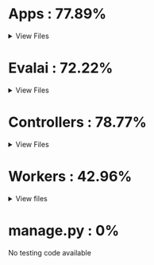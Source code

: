 # Apps : 77.89%

<details>
    <summary>View Files</summary>
    <br>
    
## base

### Utils.py 

<details>
    <summary>View missing test cases</summary> 
    </br>
    1)def encode_data(data) : <br>
    Turn `data` into a hash and an encoded string, suitable for use with `decode_data`.<br>
    https://codecov.io/gh/Cloud-CV/EvalAI/src/master/apps/base/utils.py#L72
    <br>
    2)def decode_data(data)<br>
    The inverse of `encode_data`.<br>
    https://codecov.io/gh/Cloud-CV/EvalAI/src/master/apps/base/utils.py#L82
    <br>
    3)send_email :<br>
    Function to send email<br>
    https://codecov.io/gh/Cloud-CV/EvalAI/src/master/apps/base/utils.py#L92
    <br>
    4)get_url_from_hostname(hostname) <br>
    https://codecov.io/gh/Cloud-CV/EvalAI/src/master/apps/base/utils.py#L127
    <br>
    5)get_or_create_sqs_queue_object<br>
    https://codecov.io/gh/Cloud-CV/EvalAI/src/master/apps/base/utils.py#L157
    <br>
    6)send_slack_notification<br>
    Exception raised while sending slack notification<br>
    https://codecov.io/gh/Cloud-CV/EvalAI/src/master/apps/base/utils.py#L222
    
</details>    

<details>
    <summary>View Code</summary> 
    <br>
    Turn data into a hash and an encoded string, suitable for use with decode_data.
    The inverse of encode_data.
    Function to send email.
    
```
def encode_data(data):
    """
    Turn `data` into a hash and an encoded string, suitable for use with `decode_data`.
    """
    encoded = []
    for i in data:
        encoded.append(base64.encodestring(i).split("=")[0])
    return encoded
def decode_data(data):
    """
    The inverse of `encode_data`.
    """
    decoded = []
    for i in data:
        decoded.append(base64.decodestring(i + "=="))
    return decoded
def send_email(
    sender=settings.CLOUDCV_TEAM_EMAIL,
    recepient=None,
    template_id=None,
    template_data={},
):
    """Function to send email
    Keyword Arguments:
        sender {string} -- Email of sender (default: {settings.TEAM_EMAIL})
        recepient {string} -- Recepient email address
        template_id {string} -- Sendgrid template id
        template_data {dict} -- Dictionary to substitute values in subject and email body
    """
    try:
        sg = sendgrid.SendGridAPIClient(
            apikey=os.environ.get("SENDGRID_API_KEY")
        )
        sender = Email(sender)
        mail = Mail()
        mail.from_email = sender
        mail.template_id = template_id
        to_list = Personalization()
        to_list.dynamic_template_data = template_data
        to_email = Email(recepient)
        to_list.add_to(to_email)
        mail.add_personalization(to_list)
        sg.client.mail.send.post(request_body=mail.get())
    except Exception:
        logger.warning(
            "Cannot make sendgrid call. Please check if SENDGRID_API_KEY is present."
        )
    return
```

Get Url from Host.

```
def get_url_from_hostname(hostname):
    if settings.DEBUG or settings.TEST:
        scheme = "http"
    else:
        scheme = "https"
    url = "{}://{}".format(scheme, hostname)
    return url
```

Check if the queue exists. If no, then create one

```
return client
    except Exception as e:
        logger.exception(e)
def get_sqs_queue_object():
    if settings.DEBUG or settings.TEST:
        queue_name = "evalai_submission_queue"
        sqs = boto3.resource(
            "sqs",
            endpoint_url=os.environ.get("AWS_SQS_ENDPOINT", "http://sqs:9324"),
            region_name=os.environ.get("AWS_DEFAULT_REGION", "us-east-1"),
            aws_secret_access_key=os.environ.get("AWS_SECRET_ACCESS_KEY", "x"),
            aws_access_key_id=os.environ.get("AWS_ACCESS_KEY_ID", "x"),
        )
    else:
        sqs = boto3.resource(
            "sqs",
            region_name=os.environ.get("AWS_DEFAULT_REGION", "us-east-1"),
            aws_secret_access_key=os.environ.get("AWS_SECRET_ACCESS_KEY"),
            aws_access_key_id=os.environ.get("AWS_ACCESS_KEY_ID"),
        )
    # Check if the queue exists. If no, then create one
    try:
        queue = sqs.get_queue_by_name(QueueName=queue_name)
    except botocore.exceptions.ClientError as ex:
        if (
            ex.response["Error"]["Code"]
            != "AWS.SimpleQueueService.NonExistentQueue"
        ):
            logger.exception("Cannot get queue: {}".format(queue_name))
        queue = sqs.create_queue(QueueName=queue_name)
    return queue
```

Exception to be raised while sending slack notification  


```
return requests.post(
            webhook,
            data=json.dumps(data),
            headers={"Content-Type": "application/json"}
        )
    except Exception as e:
        logger.exception(
            "Exception raised while sending slack notification. \n Exception message: {}".format(e)
        )
def mock_if_non_prod_aws(aws_mocker):
    def decorator(func):
        if not (settings.DEBUG or settings.TEST):
            return func
        return aws_mocker(func)
    return decorator
```

</br>
</details>

### management/commands/seed.py

This file does'nt has any test cases.

<details>
    <summary>View Code</summary>
    <br>
   database seeder    
    
```
class Command(BaseCommand):
    help = "Seeds the database with random but sensible values."
    def add_arguments(self, parser):
        parser.add_argument(
            "-nc", nargs="?", default=1, type=int, help="Number of challenges."
        )
    def handle(self, *args, **options):
        self.nc = options["nc"]
        self.stdout.write(
            self.style.SUCCESS("Starting the database seeder. Hang on...")
        )
        call_command("runscript", "seed", "--script-args", self.nc)
```

</br>
</details>

### apps.py

This file does'nt has any test cases.

<details>
    <summary>View Code</summary>
    <br>
    
 No test written, therefore 0% coverage   
    
```
class BaseConfig(AppConfig):
    name = "base"
```

</br>
</details>

## challenges

### admin

<details>
    <summary>View missing test cases</summary>
    <br>
    1)start_selected_workers :<br>
    message to display successful or unsuccessful start of selected workers<br>
    https://codecov.io/gh/Cloud-CV/EvalAI/src/master/apps/challenges/admin.py#L73<br>
    2)stop_selected_workers : <br>
    message to display successful or unsuccessful stop of selected workers<br>
    https://codecov.io/gh/Cloud-CV/EvalAI/src/master/apps/challenges/admin.py#L96<br>
    3)scale_selected_workers :<br>
    message to display successful or unsuccessful scale of selected workers<br>
    https://codecov.io/gh/Cloud-CV/EvalAI/src/master/apps/challenges/admin.py#L119<br>
    4)restart_selected_workers :<br>
    message to display successful or unsuccessful restart of selected workers<br>
    https://codecov.io/gh/Cloud-CV/EvalAI/src/master/apps/challenges/admin.py#L152<br>
    5)delete_selected_workers :<br>
    message to display successful or unsuccessful delete of selected workers<br>
    https://codecov.io/gh/Cloud-CV/EvalAI/src/master/apps/challenges/admin.py#L177 <br>
    
</details>    
    

<details>
    <summary>View Code</summary>
    <br>
    
    Errors in various functions of select workers 
    
```
 def start_selected_workers(self, request, queryset):
        response = start_workers(queryset)
        count, failures = response["count"], response["failures"]
        if count == queryset.count():
            message = "All selected challenge workers successfully started."
            messages.success(request, message)
        else:
            messages.success(
                request,
                "{} challenge workers were succesfully started.".format(count),
            )
            for fail in failures:
                challenge_pk, message = fail["challenge_pk"], fail["message"]
                display_message = "Challenge {}: {}".format(
                    challenge_pk, message
                )
                messages.error(request, display_message)
    start_selected_workers.short_description = (
        "Start all selected challenge workers."
    )
    def stop_selected_workers(self, request, queryset):
        response = stop_workers(queryset)
        count, failures = response["count"], response["failures"]
        if count == queryset.count():
            message = "All selected challenge workers successfully stopped."
            messages.success(request, message)
        else:
            messages.success(
                request,
                "{} challenge workers were succesfully stopped.".format(count),
            )
            for fail in failures:
                challenge_pk, message = fail["challenge_pk"], fail["message"]
                display_message = "Challenge {}: {}".format(
                    challenge_pk, message
                )
                messages.error(request, display_message)
    stop_selected_workers.short_description = (
        "Stop all selected challenge workers."
    )
    def scale_selected_workers(self, request, queryset):
        num_of_tasks = int(request.POST["num_of_tasks"])
        if num_of_tasks >= 0 and num_of_tasks % 1 == 0:
            response = scale_workers(queryset, num_of_tasks)
            count, failures = response["count"], response["failures"]
            if count == queryset.count():
                message = "All selected challenge workers successfully scaled."
                messages.success(request, message)
            else:
                messages.success(
                    request,
                    "{} challenge workers were succesfully scaled.".format(
                        count
                    ),
                )
                for fail in failures:
                    challenge_pk, message = (
                        fail["challenge_pk"],
                        fail["message"],
                    )
                    display_message = "Challenge {}: {}".format(
                        challenge_pk, message
                    )
                    messages.error(request, display_message)
        else:
            messages.warning(
                request, "Please enter a valid whole number to scale."
            )
    scale_selected_workers.short_description = (
        "Scale all selected challenge workers to a given number."
    )
    def restart_selected_workers(self, request, queryset):
        response = restart_workers(queryset)
        count, failures = response["count"], response["failures"]
        if count == queryset.count():
            message = "All selected challenge workers successfully restarted."
            messages.success(request, message)
        else:
            messages.success(
                request,
                "{} challenge workers were succesfully restarted.".format(
                    count
                ),
            )
            for fail in failures:
                challenge_pk, message = fail["challenge_pk"], fail["message"]
                display_message = "Challenge {}: {}".format(
                    challenge_pk, message
                )
                messages.error(request, display_message)
    restart_selected_workers.short_description = (
        "Restart all selected challenge workers."
    )
    def delete_selected_workers(self, request, queryset):
        response = delete_workers(queryset)
        count, failures = response["count"], response["failures"]
        if count == queryset.count():
            message = "All selected challenge workers successfully deleted."
            messages.success(request, message)
        else:
            messages.success(
                request,
                "{} challenge workers were succesfully deleted.".format(count),
            )
            for fail in failures:
                challenge_pk, message = fail["challenge_pk"], fail["message"]
                display_message = "Challenge {}: {}".format(
                    challenge_pk, message
                )
                messages.error(request, display_message)
```

</br>

</details>

### apps.py

This file does'nt has any test cases.

<details>
    <summary>View Code</summary>
    <br>   
    
```
class ChallengesConfig(AppConfig):
    name = "challenges"
    
```

</br>
</details>

### aws_utils.py

The coverage is extremely low and therefore the whole file must be considered for testing.
 

<details>
    <summary>View Code</summary>
    <br>
No testing code has been written at all 
    
```
def client_token_generator():
    """
    Returns a 32 characters long client token to ensure idempotency with create_service boto3 requests.
    Parameters: None
    Returns:
    str: string of size 32 composed of digits and letters
    """
    client_token = "".join(
        random.choices(string.ascii_letters + string.digits, k=32)
    )
    return client_token
def register_task_def_by_challenge_pk(client, queue_name, challenge):
    """
    Registers the task definition of the worker for a challenge, before creating a service.
    Parameters:
    client (boto3.client): the client used for making requests to ECS.
    queue_name (str): queue_name is the queue field of the Challenge model used in many parameters fof the task def.
    challenge (<class 'challenges.models.Challenge'>): The challenge object for whom the task definition is being registered.
    Returns:
    dict: A dict of the task definition and it's ARN if succesful, and an error dictionary if not
    """
    container_name = "worker_{}".format(queue_name)
    execution_role_arn = COMMON_SETTINGS_DICT["EXECUTION_ROLE_ARN"]
    if execution_role_arn:
        definition = task_definition.format(
            queue_name=queue_name,
            container_name=container_name,
            ENV=ENV,
            challenge_pk=challenge.pk,
            **COMMON_SETTINGS_DICT
        )
        definition = eval(definition)
        if not challenge.task_def_arn:
            try:
                response = client.register_task_definition(**definition)
                if (
                    response["ResponseMetadata"]["HTTPStatusCode"]
                    == HTTPStatus.OK
                ):
                    task_def_arn = response["taskDefinition"][
                        "taskDefinitionArn"
                    ]
                    challenge.task_def_arn = task_def_arn
                    challenge.save()
                return response
            except ClientError as e:
                logger.exception(e)
                return e.response
        else:
            message = "Error. Task definition already registered for challenge {}.".format(
                challenge.pk
            )
            return {
                "Error": message,
                "ResponseMetadata": {"HTTPStatusCode": HTTPStatus.BAD_REQUEST},
            }
    else:
        message = "Please ensure that the TASK_EXECUTION_ROLE_ARN is appropriately passed as an environment varible."
        return {
            "Error": message,
            "ResponseMetadata": {"HTTPStatusCode": HTTPStatus.BAD_REQUEST},
        }
def create_service_by_challenge_pk(client, challenge, client_token):
    """
    Creates the worker service for a challenge, and sets the number of workers to one.
    Parameters:
    client (boto3.client): the client used for making requests to ECS
    challenge (<class 'challenges.models.Challenge'>): The challenge object  for whom the task definition is being registered.
    client_token (str): The client token generated by client_token_generator()
    Returns:
    dict: The response returned by the create_service method from boto3. If unsuccesful, returns an error dictionary
    """
    queue_name = challenge.queue
    service_name = "{}_service".format(queue_name)
    if (
        challenge.workers is None
    ):  # Verify if the challenge is new (i.e, service not yet created.).
        if challenge.task_def_arn == "" or challenge.task_def_arn is None:
            response = register_task_def_by_challenge_pk(
                client, queue_name, challenge
            )
            if response["ResponseMetadata"]["HTTPStatusCode"] != HTTPStatus.OK:
                return response
        task_def_arn = challenge.task_def_arn
        definition = service_definition.format(
            CLUSTER=COMMON_SETTINGS_DICT["CLUSTER"],
            service_name=service_name,
            task_def_arn=task_def_arn,
            client_token=client_token,
            **VPC_DICT
        )
        definition = eval(definition)
        try:
            response = client.create_service(**definition)
            if response["ResponseMetadata"]["HTTPStatusCode"] == HTTPStatus.OK:
                challenge.workers = 1
                challenge.save()
            return response
        except ClientError as e:
            logger.exception(e)
            return e.response
    else:
        message = "Worker service for challenge {} already exists. Please scale, stop or delete.".format(
            challenge.pk
        )
        return {
            "Error": message,
            "ResponseMetadata": {"HTTPStatusCode": HTTPStatus.BAD_REQUEST},
        }
def update_service_by_challenge_pk(
    client, challenge, num_of_tasks, force_new_deployment=False
):
    """
    Updates the worker service for a challenge, and scales the number of workers to num_of_tasks.
    Parameters:
    client (boto3.client): the client used for making requests to ECS
    challenge (<class 'challenges.models.Challenge'>): The challenge object  for whom the task definition is being registered.
    num_of_tasks (int): Number of workers to scale to for the challenge.
    force_new_deployment (bool): Set True (mainly for restarting) to specify if you want to redploy with the latest image from ECR. Default is False.
    Returns:
    dict: The response returned by the update_service method from boto3. If unsuccesful, returns an error dictionary
    """
    queue_name = challenge.queue
    service_name = "{}_service".format(queue_name)
    task_def_arn = challenge.task_def_arn
    kwargs = update_service_args.format(
        CLUSTER=COMMON_SETTINGS_DICT["CLUSTER"],
        service_name=service_name,
        task_def_arn=task_def_arn,
        force_new_deployment=force_new_deployment,
    )
    kwargs = eval(kwargs)
    try:
        response = client.update_service(**kwargs)
        if response["ResponseMetadata"]["HTTPStatusCode"] == HTTPStatus.OK:
            challenge.workers = num_of_tasks
            challenge.save()
        return response
    except ClientError as e:
        logger.exception(e)
        return e.response
def delete_service_by_challenge_pk(challenge):
    """
    Deletes the workers service of a challenge.
    Before deleting, it scales down the number of workers in the service to 0, then proceeds to delete the service.
    Parameters:
    challenge (<class 'challenges.models.Challenge'>): The challenge object for whom the task definition is being registered.
    Returns:
    dict: The response returned by the delete_service method from boto3
    """
    client = get_boto3_client("ecs", aws_keys)
    queue_name = challenge.queue
    service_name = "{}_service".format(queue_name)
    kwargs = delete_service_args.format(
        CLUSTER=COMMON_SETTINGS_DICT["CLUSTER"],
        service_name=service_name,
        force=True,
    )
    kwargs = eval(kwargs)
    try:
        if challenge.workers != 0:
            response = update_service_by_challenge_pk(
                client, challenge, 0, False
            )
            if response["ResponseMetadata"]["HTTPStatusCode"] != HTTPStatus.OK:
                return response
        response = client.delete_service(**kwargs)
        if response["ResponseMetadata"]["HTTPStatusCode"] == HTTPStatus.OK:
            challenge.workers = None
            challenge.save()
            client.deregister_task_definition(
                taskDefinition=challenge.task_def_arn
            )
            challenge.task_def_arn = ""
            challenge.save()
        return response
    except ClientError as e:
        logger.exception(e)
        return e.response
def service_manager(
    client, challenge, num_of_tasks=None, force_new_deployment=False
):
    """
    This method determines if the challenge is new or not, and accordingly calls <update or create>_by_challenge_pk.
    Called by: Start, Stop & Scale methods for multiple workers.
    Parameters:
    client (boto3.client): the client used for making requests to ECS.
    challenge (): The challenge object for whom the task definition is being registered.
    num_of_tasks: The number of workers to scale to (relevant only if the challenge is not new).
                  default: None
    Returns:
    dict: The response returned by the respective functions update_service_by_challenge_pk or create_service_by_challenge_pk
    """
    if challenge.workers is not None:
        response = update_service_by_challenge_pk(
            client, challenge, num_of_tasks, force_new_deployment
        )
        return response
    else:
        client_token = client_token_generator()
        response = create_service_by_challenge_pk(
            client, challenge, client_token
        )
        return response
def start_workers(queryset):
    """
    The function called by the admin action method to start all the selected workers.
    Calls the service_manager method. Before calling, checks if all the workers are incactive.
    Parameters:
    queryset (<class 'django.db.models.query.QuerySet'>): The queryset of selected challenges in the django admin page.
    Returns:
    dict: keys-> 'count': the number of workers successfully started.
                 'failures': a dict of all the failures with their error messages and the challenge pk
    """
    client = get_boto3_client("ecs", aws_keys)
    count = 0
    failures = []
    for challenge in queryset:
        if (challenge.workers == 0) or (challenge.workers is None):
            response = service_manager(
                client, challenge=challenge, num_of_tasks=1
            )
            if response["ResponseMetadata"]["HTTPStatusCode"] != HTTPStatus.OK:
                failures.append(
                    {
                        "message": response["Error"],
                        "challenge_pk": challenge.pk,
                    }
                )
                continue
            count += 1
        else:
            response = "Please select challenge with inactive workers only."
            failures.append(
                {"message": response, "challenge_pk": challenge.pk}
            )
    return {"count": count, "failures": failures}
def stop_workers(queryset):
    """
    The function called by the admin action method to stop all the selected workers.
    Calls the service_manager method. Before calling, verifies that the challenge is not new, and is active.
    Parameters:
    queryset (<class 'django.db.models.query.QuerySet'>): The queryset of selected challenges in the django admin page.
    Returns:
    dict: keys-> 'count': the number of workers successfully stopped.
                 'failures': a dict of all the failures with their error messages and the challenge pk
    """
    client = get_boto3_client("ecs", aws_keys)
    count = 0
    failures = []
    for challenge in queryset:
        if (challenge.workers is not None) and (challenge.workers > 0):
            response = service_manager(
                client, challenge=challenge, num_of_tasks=0
            )
            if response["ResponseMetadata"]["HTTPStatusCode"] != HTTPStatus.OK:
                failures.append(
                    {
                        "message": response["Error"],
                        "challenge_pk": challenge.pk,
                    }
                )
                continue
            count += 1
        else:
            response = "Please select challenges with active workers only."
            failures.append(
                {"message": response, "challenge_pk": challenge.pk}
            )
    return {"count": count, "failures": failures}
def scale_workers(queryset, num_of_tasks):
    """
    The function called by the admin action method to scale all the selected workers.
    Calls the service_manager method. Before calling, checks if the target scaling number is different than current.
    Parameters:
    queryset (<class 'django.db.models.query.QuerySet'>): The queryset of selected challenges in the django admin page.
    Returns:
    dict: keys-> 'count': the number of workers successfully started.
                 'failures': a dict of all the failures with their error messages and the challenge pk
    """
    client = get_boto3_client("ecs", aws_keys)
    count = 0
    failures = []
    for challenge in queryset:
        if challenge.workers is None:
            response = "Please start worker(s) before scaling."
            failures.append(
                {"message": response, "challenge_pk": challenge.pk}
            )
            continue
        if num_of_tasks == challenge.workers:
            response = "Please scale to a different number. Challenge has {} worker(s).".format(
                num_of_tasks
            )
            failures.append(
                {"message": response, "challenge_pk": challenge.pk}
            )
            continue
        response = service_manager(
            client, challenge=challenge, num_of_tasks=num_of_tasks
        )
        if response["ResponseMetadata"]["HTTPStatusCode"] != HTTPStatus.OK:
            failures.append(
                {"message": response["Error"], "challenge_pk": challenge.pk}
            )
            continue
        count += 1
    return {"count": count, "failures": failures}
def delete_workers(queryset):
    """
    The function called by the admin action method to delete all the selected workers.
    Calls the delete_service_by_challenge_pk method. Before calling, verifies that the challenge is not new.
    Parameters:
    queryset (<class 'django.db.models.query.QuerySet'>): The queryset of selected challenges in the django admin page.
    Returns:
    dict: keys-> 'count': the number of workers successfully stopped.
                 'failures': a dict of all the failures with their error messages and the challenge pk
    """
    count = 0
    failures = []
    for challenge in queryset:
        if challenge.workers is not None:
            response = delete_service_by_challenge_pk(challenge=challenge)
            if response["ResponseMetadata"]["HTTPStatusCode"] != HTTPStatus.OK:
                failures.append(
                    {
                        "message": response["Error"],
                        "challenge_pk": challenge.pk,
                    }
                )
                continue
            count += 1
        else:
            response = "Please select challenges with active workers only."
            failures.append(
                {"message": response, "challenge_pk": challenge.pk}
            )
    return {"count": count, "failures": failures}
```

</br>
</details>

## jobs

<details>
    <summary>View Files</summary>
    <br>
    
### sender.py
<details>
    <summary>View missing test cases</summary>
    <br>
    1)publish_submission_message<br>
    Display error message<br>
    https://codecov.io/gh/Cloud-CV/EvalAI/src/master/apps/jobs/sender.py#L73<br>
</details>

<details>
    <summary>View Code</summary>
    <br>
  Challenge ID prompt error message
    
```
except Challenge.DoesNotExist:
        logger.exception(
            "Challenge does not exist for the given id {}".format(challenge_pk)
        )
        return
```

</br>
</details>

### tasks.py

A look at the file is required since the coverage is extremely low and none of it is tested

<details>
    <summary>View Code</summary>
    <br>
 
Download submission file from url and send it for the evaluation
    
```
@app.task
def download_file_and_publish_submission_message(
    request_data,
    user_pk,
    request_method,
    challenge_phase_id
):
    """
    Download submission file from url and send it for the evaluation
    """
    user = User.objects.get(pk=user_pk)
    challenge_phase = ChallengePhase.objects.get(
        pk=challenge_phase_id
    )
    participant_team_id = get_participant_team_id_of_user_for_a_challenge(
        user, challenge_phase.challenge.pk
    )
    participant_team = ParticipantTeam.objects.get(
        pk=participant_team_id
    )
    request = HttpRequest()
    request.method = request_method
    request.user = user
    try:
        downloaded_file = get_file_from_url(request_data["file_url"])
        file_path = os.path.join(downloaded_file["temp_dir_path"], downloaded_file["name"])
        with open(file_path, 'rb') as f:
            input_file = SimpleUploadedFile(
                downloaded_file["name"],
                f.read(),
                content_type="multipart/form-data"
            )
        data = {
            "input_file": input_file,
            "method_name": request_data["method_name"],
            "method_description": request_data["method_description"],
            "project_url": request_data["project_url"],
            "publication_url": request_data["publication_url"],
            "status": Submission.SUBMITTED
        }
        serializer = SubmissionSerializer(
            data=data,
            context={
                'participant_team': participant_team,
                'challenge_phase': challenge_phase,
                'request': request
            }
        )
        if serializer.is_valid():
            serializer.save()
            submission = serializer.instance
            # publish messages in the submission worker queue
            publish_submission_message(challenge_phase.challenge.pk, challenge_phase.pk, submission.pk)
            logger.info("Message published to submission worker successfully!")
            shutil.rmtree(downloaded_file['temp_dir_path'])
    except Exception as e:
        logger.exception(
            "Exception while downloading and sending submission for evaluation {}"
            .format(e)
        )
```

</br>
</details>

### utils.py

<details>
    <summary>View missing test cases</summary>
    <br>
    1)get_remaining_submission_for_a_phase<br>
    response messages are not tested. Monthly submission limit check for time and date is not tested.<br>
    https://codecov.io/gh/Cloud-CV/EvalAI/src/master/apps/jobs/utils.py#L74<br>
    2)is_url_valid:<br>
     Checks that a given URL is reachable<br>
    https://codecov.io/gh/Cloud-CV/EvalAI/src/master/apps/jobs/utils.py#L140<br>
    3)get_file_from_url<br>
    Get file object from a url
    https://codecov.io/gh/Cloud-CV/EvalAI/src/master/apps/jobs/utils.py#L155<br>
    
</details>

<details>
    <summary>View Code</summary>
    <br>
    
 Check for submission limit
    
```
 if submissions_done_count >= max_submissions_count:
        response_data = {
            "message": "You have exhausted maximum submission limit!",
            "submission_limit_exceeded": True,
        }
        return response_data, status.HTTP_200_OK
    # Check for monthy submission limit
    elif submissions_done_this_month_count >= max_submissions_per_month_count:
        date_time_now = timezone.now()
        next_month_start_date_time = date_time_now + datetime.timedelta(
            days=+30
        )
        next_month_start_date_time = next_month_start_date_time.replace(
            day=1, hour=0, minute=0, second=0, microsecond=0
        )
        remaining_time = next_month_start_date_time - date_time_now
        if submissions_done_today_count >= max_submissions_per_day_count:
            response_data = {
                "message": "Both daily and monthly submission limits are exhausted!",
                "remaining_time": remaining_time,
            }
        else:
            response_data = {
                "message": "You have exhausted this month's submission limit!",
                "remaining_time": remaining_time,
            }
        return response_data, status.HTTP_200_OK
```

Checks that a given URL is reachable


```
def is_url_valid(url):
    """
    Checks that a given URL is reachable.
    :param url: A URL
    :return type: bool
    """
    request = urllib.request.Request(url)
    request.get_method = lambda: 'HEAD'
    try:
        urllib.request.urlopen(request)
        return True
    except urllib.request.HTTPError:
        return False
def get_file_from_url(url):
    """ Get file object from a url """
    BASE_TEMP_DIR = tempfile.mkdtemp()
    file_name = url.split("/")[-1]
    file_path = os.path.join(BASE_TEMP_DIR, file_name)
    file_obj = {}
    headers = {'user-agent': 'Wget/1.16 (linux-gnu)'}
    response = requests.get(url, stream=True, headers=headers)
    with open(file_path, "wb") as f:
        for chunk in response.iter_content(chunk_size=1024):
            if chunk:
                f.write(chunk)
    file_obj['name'] = file_name
    file_obj['temp_dir_path'] = BASE_TEMP_DIR
    return file_obj
```
</br>
</details>
</br>
</details>
</br>
</details>


# Evalai : 72.22%
<details>
    <summary>View Files</summary>
    <br>
    
### celery.py

<details>
    <summary>View missing test cases</summary>
    <br>
celery_dev does not have test code<br>
developer settings to be used do not have test code<br>
https://codecov.io/gh/Cloud-CV/EvalAI/src/master/evalai/celery.py#L9<br>
</details>

### urls.py

<details>
    <summary>View missing test cases</summary>
    <br>
 URLs pattern test for debug mode<br>
    https://codecov.io/gh/Cloud-CV/EvalAI/src/master/evalai/urls.py#L99
</details>

<details>
    <summary>View Code</summary>
    <br>
    
 URLs pattern test for debug mode
    
```
if settings.DEBUG:
    urlpatterns += [
        url(r"^dbschema/", include("django_spaghetti.urls")),
        url(r"^docs/", include("rest_framework_docs.urls")),
        url(
            r"^api/admin-auth/",
            include("rest_framework.urls", namespace="rest_framework"),
        ),
        url(r"^silk/", include("silk.urls", namespace="silk")),
    ] + static(settings.MEDIA_URL, document_root=settings.MEDIA_ROOT)

```

</br>
</details>
</br>
</details>

# Controllers : 78.77%

<details>
    <summary>View Files</summary>
    <br>

### analyticsCtrl.js

<details>
    <summary>View missing test cases</summary>
    <br>
    1) onSuccess: function(response)<br>
    https://codecov.io/gh/Cloud-CV/EvalAI/src/master/frontend/src/js/controllers/analyticsCtrl.js#L144<br>
    2) navigate to permissions denied page<br>
    https://codecov.io/gh/Cloud-CV/EvalAI/src/master/frontend/src/js/controllers/analyticsCtrl.js#L161    <br>
    3) & 4) Similar at https://codecov.io/gh/Cloud-CV/EvalAI/src/master/frontend/src/js/controllers/analyticsCtrl.js#L184 & https://codecov.io/gh/Cloud-CV/EvalAI/src/master/frontend/src/js/controllers/analyticsCtrl.js#L200<br>
    5)vm.downloadChallengeParticipantTeams = function()<br>
    Response OnSuccess and OnError response ; Getting participants of a specific challenge ID<br>
    https://codecov.io/gh/Cloud-CV/EvalAI/src/master/frontend/src/js/controllers/analyticsCtrl.js#L236<br>
</details>

<details>
    <summary>View Code</summary>
    <br>

On success response for submission 
    
```
onSuccess: function(response) {
                                        var status = response.status;
                                        var details = response.data;
                                        if (status == 200) {
                                            for(var i=0; i<challengePhaseId.length; i++) {
                                                if (challengePhaseId[i] == details.challenge_phase) {
                                                    vm.totalSubmission[challengePhaseId[i]] = details.total_submissions;
                                                    vm.totalParticipatedTeams[challengePhaseId[i]] = details.participant_team_count;
                                                    i++;
                                                    break;
                                                }
                                            }
                                        }
                                    },

onSuccess: function(response) {
                                        var status = response.status;
                                        var details = response.data;
                                        if (status == 200) {
                                            for(var i=0; i<challengePhaseId.length; i++) {
                                                if (challengePhaseId[i] == response.data.challenge_phase) {
                                                    vm.lastSubmissionTime[challengePhaseId[i]] = details.last_submission_timestamp_in_challenge_phase;
                                                    i++;
                                                    break;
                                                }
                                            }
                                        }
                                    },
```

Getting participants of a specific challenge ID


```
  vm.downloadChallengeParticipantTeams = function() {
            parameters.url = "analytics/challenges/" + vm.challengeId + "/download_all_participants/";
                parameters.method = "GET";
                parameters.callback = {
                    onSuccess: function(response) {
                        var details = response.data;
                        var anchor = angular.element('<a/>');
                        anchor.attr({
                            href: 'data:attachment/csv;charset=utf-8,' + encodeURI(details),
                            download: 'participant_teams_' + vm.challengeId + '.csv'
                        })[0].click();
                    },
                    onError: function(response) {
                        var details = response.data;
                        $rootScope.notify('error', details.error);
                    }
                };
                utilities.sendRequest(parameters);
        };
```

</br>
</details>

### authCtrl.js

<details>
    <summary>View missing test cases</summary>
    <br>
    1) toggle password visibility<br>
    https://codecov.io/gh/Cloud-CV/EvalAI/src/master/frontend/src/js/controllers/authCtrl.js#L58<br>
    2) toggle confirm password visibility<br>
    https://codecov.io/gh/Cloud-CV/EvalAI/src/master/frontend/src/js/controllers/authCtrl.js#L64<br>
    3)parameters.callback<br>
    Check for different fields in webpage if valid or not. eg email, password etc. and show message "vm.regMsg = "Registered   <br>     
    successfully, Login to continue!";" via vm.regmsg <br>
    https://codecov.io/gh/Cloud-CV/EvalAI/src/master/frontend/src/js/controllers/authCtrl.js#L101<br>
    5)parameters.callback<br>
    Process user info and change the state accorddingly and message generation<br>
    https://codecov.io/gh/Cloud-CV/EvalAI/src/master/frontend/src/js/controllers/authCtrl.js#L163<br>
    6)Check password strength<br>
    https://codecov.io/gh/Cloud-CV/EvalAI/src/master/frontend/src/js/controllers/authCtrl.js#L200<br>
    7) New password function<br>
    https://codecov.io/gh/Cloud-CV/EvalAI/src/master/frontend/src/js/controllers/authCtrl.js#L282<br>
</details>
    
<details>
    <summary>View Code</summary>
    <br>
  
  Check for various entries in sign up form
  
```
 if (response.status == 201) {
                            vm.isFormError = false;
                            // vm.regMsg = "Registered successfully, Login to continue!";
                            $rootScope.notify("success", "Registered successfully. Please verify your email address!");
                            $state.go('auth.login');
                        }
                        vm.stopLoader();
                    },
                    onError: function(response) {
                        if (response.status == 400) {
                            vm.stopLoader();
                            vm.isFormError = true;
                            var non_field_errors, isUsername_valid, isEmail_valid, isPassword1_valid, isPassword2_valid;
                            try {
                                non_field_errors = typeof(response.data.non_field_errors) !== 'undefined' ? true : false;
                                isUsername_valid = typeof(response.data.username) !== 'undefined' ? true : false;
                                isEmail_valid = typeof(response.data.email) !== 'undefined' ? true : false;
                                isPassword1_valid = typeof(response.data.password1) !== 'undefined' ? true : false;
                                isPassword2_valid = typeof(response.data.password2) !== 'undefined' ? true : false;
                                if (non_field_errors) {
                                    vm.FormError = response.data.non_field_errors[0];
                                } else if (isUsername_valid) {
                                    vm.FormError = response.data.username[0];
                                } else if (isEmail_valid) {
                                    vm.FormError = response.data.email[0];
                                } else if (isPassword1_valid) {
                                    vm.FormError = response.data.password1[0];
                                } else if (isPassword2_valid) {
                                    vm.FormError = response.data.password2[0];
                                }
                            } catch (error) {
                                $rootScope.notify("error", error);
                            }
                        }
                        vm.stopLoader();
                    }
```

Password stregth check and alerts for error in signup form


```
parameters.callback = {
                    onSuccess: function(response) {
                        if (response.status == 200) {
                            utilities.storeData('userKey', response.data.token);
                            if ($rootScope.previousState) {
                                $state.go($rootScope.previousState);
                                vm.stopLoader();
                            } else {
                                $state.go('web.dashboard');
                            }
                        } else {
                            alert("Something went wrong");
                        }
                    },
                    onError: function(response) {
                        if (response.status == 400) {
                            vm.isFormError = true;
                            var non_field_errors;
                            try {
                                non_field_errors = typeof(response.data.non_field_errors) !== 'undefined' ? true : false;
                                if (non_field_errors) {
                                    vm.FormError = response.data.non_field_errors[0];
                                }
                            } catch (error) {
                                $rootScope.notify("error", error);
                            }
                        }
                        vm.stopLoader();
                    }
                };
                utilities.sendRequest(parameters, "no-header");
            } else {
                vm.stopLoader();
            }
        };
        // function to check password strength
        vm.checkStrength = function(password) {
            var passwordStrength = utilities.passwordStrength(password);
            vm.message = passwordStrength[0];
            vm.color = passwordStrength[1];
        };

```

Reset password function


```
 password1_valid = typeof(response.data.new_password1) !== 'undefined' ? true : false;
                            password2_valid = typeof(response.data.new_password2) !== 'undefined' ? true : false;
                            if (token_valid) {
                                vm.FormError = "this link has been already used or expired.";
                            } else if (password1_valid) {
                                vm.FormError = Object.values(response.data.new_password1).join(" ");
                            } else if (password2_valid) {
                                vm.FormError = Object.values(response.data.new_password2).join(" ");
                            }
```

</br>
</details>

### challengeCtrl.js

<details>
    <summary>View missing test cases</summary>
    <br>
    1) timeout function for " get unique rank number from the url & if exists hightlight the entry".<br>
    https://codecov.io/gh/Cloud-CV/EvalAI/src/master/frontend/src/js/controllers/challengeCtrl.js#L76<br>
    2)scroll to the specific entry of the leaderboard<br>
    https://codecov.io/gh/Cloud-CV/EvalAI/src/master/frontend/src/js/controllers/challengeCtrl.js#L87<br>
    3)Error message while pagination when no teams are left<br>
    https://codecov.io/gh/Cloud-CV/EvalAI/src/master/frontend/src/js/controllers/challengeCtrl.js#L222<br>
    4)vm.existTeam = details;<br>
    reinitialized data<br>
    https://codecov.io/gh/Cloud-CV/EvalAI/src/master/frontend/src/js/controllers/challengeCtrl.js#L304<br>
    5) if (vm.existTeam.next === null)<br>
    condition for pagination<br>
    https://codecov.io/gh/Cloud-CV/EvalAI/src/master/frontend/src/js/controllers/challengeCtrl.js#L308<br>
    6) ev.stopPropagation(); partivipate in a competition promt and follow messages.<br>
    https://codecov.io/gh/Cloud-CV/EvalAI/src/master/frontend/src/js/controllers/challengeCtrl.js#L365<br>
    7) vm.startLoader("Making Submission")<br>
    Checks if url for submission is valid and submission<br>
    https://codecov.io/gh/Cloud-CV/EvalAI/src/master/frontend/src/js/controllers/challengeCtrl.js#L424<br>
    8)set the result display to true or false depending on the fact if it is private or public<br>
    https://codecov.io/gh/Cloud-CV/EvalAI/src/master/frontend/src/js/controllers/challengeCtrl.js#L512<br>
    9)vm.stopLeaderboard()<br>
    display my submissions call function.<br>
    https://codecov.io/gh/Cloud-CV/EvalAI/src/master/frontend/src/js/controllers/challengeCtrl.js#L605<br>
    10)vm.leaderboard = {};<br>
    Show leaderboard with respect to latest time stamp it has eg: hours, days etc.<br>
    https://codecov.io/gh/Cloud-CV/EvalAI/src/master/frontend/src/js/controllers/challengeCtrl.js#L671<br>
    11)vm.poller = $interval(function()<br>
    long polling (5s) for leaderboard<br>
    https://codecov.io/gh/Cloud-CV/EvalAI/src/master/frontend/src/js/controllers/challengeCtrl.js#L755<br>
    12) $http.get(url, { headers: headers }).then(function(response)<br>
    reinitialized data<br>
    condition for pagination<br>
    https://codecov.io/gh/Cloud-CV/EvalAI/src/master/frontend/src/js/controllers/challengeCtrl.js#L901<br>
    13)vm.reRunSubmission = function(submissionObject)<br>
    response message for submission <br>
    https://codecov.io/gh/Cloud-CV/EvalAI/src/master/frontend/src/js/controllers/challengeCtrl.js#L1006<br>
    14) vm.toggleShowLeaderboardByLatest = function()<br>
    sort leaderboard by latest to oldest<br>
    response message<br>
    https://codecov.io/gh/Cloud-CV/EvalAI/src/master/frontend/src/js/controllers/challengeCtrl.js#L1048<br>
    15)vm.load = function(url)<br>
    A good description already present at the code<br>
    https://codecov.io/gh/Cloud-CV/EvalAI/src/master/frontend/src/js/controllers/challengeCtrl.js#L1202<br>
    16)vm.downloadChallengeSubmissions = function()<br>
    Download submission; check for validity of phase id; <br>
    https://codecov.io/gh/Cloud-CV/EvalAI/src/master/frontend/src/js/controllers/challengeCtrl.js#L1407<br>
    17)Multiple occurance of<br>
    
        ```
             if (challenge == vm.challengeId) {
                                vm.challengeHostId = challengeHostList[challenge];
                                break;
       ```
   <br>
   18)Confirm the state of the challenge, and then a message confirming it<br>
   https://codecov.io/gh/Cloud-CV/EvalAI/src/master/frontend/src/js/controllers/challengeCtrl.js#L1980<br>
   19)Edit Challenge Start and End Date<br>
   https://codecov.io/gh/Cloud-CV/EvalAI/src/master/frontend/src/js/controllers/challengeCtrl.js#L2011<br>
   20) vm.challengeDateDialog = function(ev)<br>
   Edit Challenge Start and End Date<br>
   https://codecov.io/gh/Cloud-CV/EvalAI/src/master/frontend/src/js/controllers/challengeCtrl.js#L2022<br>
   21) vm.editChallengeDate<br>
   The whole Function is missing test cases<br>
   https://codecov.io/gh/Cloud-CV/EvalAI/src/master/frontend/src/js/controllers/challengeCtrl.js#L2023<br>
   22)vm.acceptTermsAndConditions<br>
   Accepting terms and conditions and changing states accordingly.<br>
   https://codecov.io/gh/Cloud-CV/EvalAI/src/master/frontend/src/js/controllers/challengeCtrl.js#L2092<br>
     
    
</details>

<details>
    <summary>View Code</summary>
    <br>

    
Checking for unique rank number from the url & if exists hightlight the entry. It is a part of function ChallengeCtrl.

```
 var elementId = $location.absUrl().split('?')[0].split('#')[1];
                if (elementId) {
                    $anchorScroll.yOffset = 90;
                    $anchorScroll(elementId);
                    $scope.isHighlight = elementId.split("leaderboardrank-")[1];
                }
               
```

It scroll to the specific entry of the leaderboard.

```
var newHash = elementId.toString();
            if ($location.hash() !== newHash) {
                $location.hash(elementId);
            } else {
                $anchorScroll();
            }
            $scope.isHighlight = false;
            $anchorScroll.yOffset = 90;
        };
```

```
 var details = response.data;
                                                        vm.existTeam = details;
                                                        // condition for pagination
                                                        if (vm.existTeam.next === null) {
                                                            vm.isNext = 'disabled';
                                                            vm.currentPage = vm.existTeam.count / 10;
                                                        } else {
                                                            vm.isNext = '';
                                                            vm.currentPage = parseInt(vm.existTeam.next.split('page=')[1] - 1);
                                                        }
                                                        if (vm.existTeam.previous === null) {
                                                            vm.isPrev = 'disabled';
                                                        } else {
                                                            vm.isPrev = '';
                                                        }
                                                        vm.stopLoader();
                                                    });
```

```
var error = response.data;
                                        utilities.storeData('emailError', error.detail);
                                        $state.go('web.permission-denied');
                                        utilities.hideLoader();
                                    }
```

The function check for many thing like partication state ,challenge host list and wheather challenge registrations are open or not.

```
 var participationState;
            if (isRegistrationOpen) {
                participationState = 'Close';
            } else {
                participationState = 'Open';
            }
            var confirm = $mdDialog.confirm()
                          .title(participationState + ' participation in the challenge?')
                          .ariaLabel('')
                          .targetEvent(ev)
                          .ok('Yes, I\'m sure')
                          .cancel('No');
            $mdDialog.show(confirm).then(function () {
                var challengeHostList = utilities.getData("challengeCreator");
                for (var challenge in challengeHostList) {
                    if (challenge == vm.challengeId) {
                        vm.challengeHostId = challengeHostList[challenge];
                        break;
                    }
                }
                parameters.method = "PATCH";
                parameters.url = "challenges/challenge_host_team/" + vm.challengeHostId + "/challenge/" + vm.challengeId;
                parameters.data = {
                    "is_registration_open": !isRegistrationOpen
                };
                parameters.callback = {
                    onSuccess: function() {
                        vm.isRegistrationOpen = !vm.isRegistrationOpen;
                        $rootScope.notify('success', 'Participation is ' + participationState + 'ed successfully');
                    },
                    onError: function(response) {
                        var details = response.data;
                        $rootScope.notify('error', details.error);
                    }
                };
                utilities.sendRequest(parameters);
            }, function() {});
        };

```

It is a part of function named isSubmissionUsingUrl and is checking for submission url format which include checking for extension also.

```
 var urlRegex = /(ftp|http|https):\/\/(\w+:{0,1}\w*@)?(\S+)(:[0-9]+)?(\/|\/([\w#!:.?+=&%@!\-/]))?/;
                        var validExtensions = ["json", "zip", "csv"];
                        var isUrlValid = urlRegex.test(vm.fileUrl);
                        var extension = vm.fileUrl.split(".").pop();
                        if (isUrlValid && validExtensions.includes(extension)) {
                            formData.append("file_url", vm.fileUrl);
                        } else {
                            vm.stopLoader();
                            vm.subErrors.msg = "Please enter a valid URL which ends in json, zip or csv file extension!";
                            return false;
```

The function is responsible to Get the leaderboard view.

```
 parameters.url = "jobs/" + "challenge_phase_split/" + vm.phaseSplitId + "/leaderboard/?page_size=1000";
                parameters.method = 'GET';
                parameters.data = {};
                parameters.callback = {
                    onSuccess: function(response) {
                        var details = response.data;
                        if (vm.leaderboard.count !== details.results.count) {
                            vm.showLeaderboardUpdate = true;
                        }
                    },
                    onError: function(response) {
                        var error = response.data;
                        utilities.storeData('emailError', error.detail);
                        $state.go('web.permission-denied');
                        vm.stopLoader();
                    }
                };
                utilities.sendRequest(parameters);
            }, 5000);
        };
```

It is the part of the function which is responsible to show leaderboard.

```
 vm.leaderboard[i]['submission__submitted_at_formatted'] = vm.leaderboard[i]['submission__submitted_at'];
                        vm.initial_ranking[vm.leaderboard[i].id] = i+1;
                        var dateTimeNow = moment(new Date());
                        var submissionTime = moment(vm.leaderboard[i].submission__submitted_at);
                        var duration = moment.duration(dateTimeNow.diff(submissionTime));
                        if (duration._data.years != 0) {
                            var years = duration.asYears();
                            vm.leaderboard[i].submission__submitted_at = years;
                            if (years.toFixed(0)==1) {
                                vm.leaderboard[i].timeSpan = 'year';
                            } else {
                                vm.leaderboard[i].timeSpan= 'years';
                            }
                        }
                        else if (duration._data.months !=0) {
                            var months = duration.months();
                            vm.leaderboard[i].submission__submitted_at = months;
                            if (months.toFixed(0)==1) {
                                vm.leaderboard[i].timeSpan = 'month';
                            } else {
                                vm.leaderboard[i].timeSpan = 'months';
                            }
                        }
                        else if (duration._data.days !=0) {
                            var days = duration.asDays();
                            vm.leaderboard[i].submission__submitted_at = days;
                            if (days.toFixed(0)==1) {
                                vm.leaderboard[i].timeSpan = 'day';
                            } else {
                                vm.leaderboard[i].timeSpan = 'days';
                            }
                        }
                        else if (duration._data.hours !=0) {
                            var hours = duration.asHours();
                            vm.leaderboard[i].submission__submitted_at = hours;
                            if (hours.toFixed(0)==1) {
                                vm.leaderboard[i].timeSpan = 'hour';
                            } else {
                                vm.leaderboard[i].timeSpan = 'hours';
                            }                        
                        } 
                        else if (duration._data.minutes !=0) {
                            var minutes = duration.asMinutes();
                            vm.leaderboard[i].submission__submitted_at = minutes;
                            if (minutes.toFixed(0)==1) {
                                vm.leaderboard[i].timeSpan = 'minute';
                            } else {
                                vm.leaderboard[i].timeSpan = 'minutes';
                            }
                        }
                        else if (duration._data.seconds != 0) {
                            var second = duration.asSeconds();
                            vm.leaderboard[i].submission__submitted_at = second;
                            if (second.toFixed(0)==1) {
                                vm.leaderboard[i].timeSpan = 'second';
                            } else {
                                vm.leaderboard[i].timeSpan = 'seconds';
                            }
```

The function is responsible to Get the leaderboard view.

```
parameters.url = "jobs/challenge/" + vm.challengeId + "/challenge_phase/" + vm.phaseId + "/submission/?page=" + Math.ceil(vm.currentPage);
                    parameters.method = 'GET';
                    parameters.data = {};
                    parameters.callback = {
                        onSuccess: function(response) {
                            var details = response.data;
                            // Set the is_public flag corresponding to each submission
                            for (var i = 0; i < details.results.length; i++) {
                                vm.submissionVisibility[details.results[i].id] = details.results[i].is_public;
                                vm.baselineStatus[details.results[i].id] = details.results[i].is_baseline;
                            }
                            if (vm.submissionResult.results.length !== details.results.length) {
                                vm.showUpdate = true;
                            } else {
                                for (i = 0; i < details.results.length; i++) {
                                    if (details.results[i].status !== vm.submissionResult.results[i].status) {
                                        vm.showUpdate = true;
                                        break;
                                    }
                                }
                            }
                        },
                        onError: function(response) {
                            var error = response.data;
                            utilities.storeData('emailError', error.detail);
                            $state.go('web.permission-denied');
                            vm.stopLoader();
                        }
                    };
                    utilities.sendRequest(parameters);
                }, 5000);
            };
```

Reinitialize data and Set condition for pagination.

```
 var details = response.data;
                                vm.submissionResult = details;
                                // condition for pagination
                                if (vm.submissionResult.next === null) {
                                    vm.isNext = 'disabled';
                                    vm.currentPage = vm.submissionResult.count / 100;
                                } else {
                                    vm.isNext = '';
                                    vm.currentPage = parseInt(vm.submissionResult.next.split('page=')[1] - 1);
                                }
                                if (vm.submissionResult.previous === null) {
                                    vm.isPrev = 'disabled';
                                } else {
                                    vm.isPrev = '';
                                }
                                vm.stopLoader();
                            });
                        } else {
                            vm.stopLoader();
                        }
```

A function to attemp submission again.

```
 submissionObject.classList = ['spin', 'progress-indicator'];
            parameters.url = 'jobs/submissions/' + submissionObject.id + '/re-run/';
            parameters.method = 'POST';
            parameters.token = userKey;
            parameters.callback = {
                onSuccess: function(response) {
                    $rootScope.notify("success", response.data.success);
                    submissionObject.classList = [''];
                },
                onError: function(response) {
                    var error = response.data;
                    $rootScope.notify("error", error);
                    submissionObject.classList = [''];
                }
            };
            utilities.sendRequest(parameters);
        };

```
A function to tongle or change leaderboard by latest category
```
  parameters.url = "challenges/challenge/create/challenge_phase_split/" + vm.phaseSplitId + "/";
            parameters.method = "PATCH";
            parameters.data = {
                "show_leaderboard_by_latest_submission": !vm.selectedPhaseSplit.show_leaderboard_by_latest_submission
            };
            parameters.callback = {
                onSuccess: function (response) {
                    vm.selectedPhaseSplit = response.data;
                    vm.getLeaderboard(vm.selectedPhaseSplit.id);
                    vm.sortLeaderboardTextOption = (vm.selectedPhaseSplit.show_leaderboard_by_latest_submission) ?
                        "Sort by best":"Sort by latest";
                },
                onError: function (response) {
                    var error = response.data;
                    vm.stopLoader();
                    $rootScope.notify("error", error);
                    return false;
                }
            };
            utilities.sendRequest(parameters);
        };
```

```
 vm.startLoader = loaderService.startLoader;
                        vm.startLoader("Loading Submissions");
                        if (url !== null) {
                            //store the header data in a variable
                            var headers = {
                                'Authorization': "Token " + userKey
                            };
                            //Add headers with in your request
                            $http.get(url, { headers: headers }).then(function(response) {
                                // reinitialized data
                                var details = response.data;
                                vm.submissionResult = details;
                                // condition for pagination
                                if (vm.submissionResult.next === null) {
                                    vm.isNext = 'disabled';
                                    vm.currentPage = vm.submissionResult.count / 100;
                                } else {
                                    vm.isNext = '';
                                    vm.currentPage = parseInt(vm.submissionResult.next.split('page=')[1] - 1);
                                }
                                if (vm.submissionResult.previous === null) {
                                    vm.isPrev = 'disabled';
                                } else {
                                    vm.isPrev = '';
                                }
                                vm.stopLoader();
                            });
                        } else {
                            vm.stopLoader();
                        }
```

Tell wheather the submission is public or private or other.

```
 var status = response.status;
                    var message = "";
                    if(status === 200) {
                      var detail = response.data;
                      if (detail['is_public'] == true) {
                        message = "The submission is made public.";
                      }
                      else {
                        message = "The submission is made private.";
                      }
                      $rootScope.notify("success", message);
                    }
                },
```

To Download the Submission.

```
 if (vm.phaseId) {
                parameters.url = "challenges/" + vm.challengeId + "/phase/" + vm.phaseId + "/download_all_submissions/" + vm.fileSelected + "/";
                if (vm.fieldsToGet === undefined || vm.fieldsToGet.length === 0) {
                    parameters.method = "GET";
                    parameters.callback = {
                        onSuccess: function(response) {
                            var details = response.data;
                            var anchor = angular.element('<a/>');
                            anchor.attr({
                                href: 'data:attachment/csv;charset=utf-8,' + encodeURI(details),
                                download: 'all_submissions.csv'
                            })[0].click();
                        },
                        onError: function(response) {
                            var details = response.data;
                            $rootScope.notify('error', details.error);
                        }
                    };
                    utilities.sendRequest(parameters);
                }
                else {
                    parameters.method = "POST";
                    var fieldsExport = [];
                    for(var i = 0 ; i < vm.fields.length ; i++) {
                        if (vm.fieldsToGet.includes(vm.fields[i].id)) {
                            fieldsExport.push(vm.fields[i].id);
                        }
                    }
                    parameters.data = fieldsExport;
                    parameters.callback = {
                        onSuccess: function(response) {
                            var details = response.data;
                            var anchor = angular.element('<a/>');
                            anchor.attr({
                                href: 'data:attachment/csv;charset=utf-8,' + encodeURI(details),
                                download: 'all_submissions.csv'
                            })[0].click();
                        },
                        onError: function(response) {
                            var details = response.data;
                            $rootScope.notify('error', details.error);
                        }
                    };
                    utilities.sendRequest(parameters);
                }
                
            } else {
                $rootScope.notify("error", "Please select a challenge phase!");
            }
        };
```

```
if (vm.submissionResult.results[i].id === submissionId) {
                    vm.submissionMetaData = vm.submissionResult.results[i];
                    break;
                }
```
A Function to edit the challeng starting and ending time.
```
parameters.url = "challenges/challenge_host_team/" + vm.page.creator.id + "/challenge/" + vm.page.id;
                parameters.method = 'PATCH';
                parameters.data = {
                    "published": !vm.isPublished,
                };
                vm.isPublished = !vm.isPublished;
                parameters.callback = {
                    onSuccess: function(response) {
                        var status = response.status;
                        if (status === 200) {
                            $mdDialog.hide();
                            $rootScope.notify("success", "The challenge was successfully made " + vm.toggleChallengeState);
                        }
                    },
                    onError: function(response) {
                        $mdDialog.hide();
                        vm.page.description = vm.tempDesc;
                        var error = response.data;
                        $rootScope.notify("error", error);
                    }
                };
                utilities.sendRequest(parameters);
            }, function() {
            // Nope
            });
        };
        // Edit Challenge Start and End Date
        vm.challengeDateDialog = function(ev) {
            vm.challengeStartDate = moment(vm.page.start_date);
            vm.challengeEndDate = moment(vm.page.end_date);
            $mdDialog.show({
                scope: $scope,
                preserveScope: true,
                targetEvent: ev,
                templateUrl: 'dist/views/web/challenge/edit-challenge/edit-challenge-date.html',
                escapeToClose: false
            });
        };
        vm.editChallengeDate = function(editChallengeDateForm) {
            if (editChallengeDateForm) {
                var challengeHostList = utilities.getData("challengeCreator");
                for (var challenge in challengeHostList) {
                    if (challenge == vm.challengeId) {
                        vm.challengeHostId = challengeHostList[challenge];
                        break;
                    }
                }
                parameters.url = "challenges/challenge_host_team/" + vm.challengeHostId + "/challenge/" + vm.challengeId;
                parameters.method = 'PATCH';
                if (new Date(vm.challengeStartDate).valueOf() < new Date(vm.challengeEndDate).valueOf()) {
                    parameters.data = {
                        "start_date": vm.challengeStartDate,
                        "end_date": vm.challengeEndDate
                    };
                    parameters.callback = {
                        onSuccess: function(response) {
                            var status = response.status;
                            utilities.hideLoader();
                            if (status === 200) {
                                vm.page.start_date = vm.challengeStartDate.format("MMM D, YYYY h:mm:ss A");
                                vm.page.end_date = vm.challengeEndDate.format("MMM D, YYYY h:mm:ss A");
                                $mdDialog.hide();
                                $rootScope.notify("success", "The challenge start and end date is successfully updated!");
                            }
                        },
                        onError: function(response) {
                            utilities.hideLoader();
                            $mdDialog.hide();
                            var error = response.data;
                            $rootScope.notify("error", error);
                        }
                    };
                    utilities.showLoader();
                    utilities.sendRequest(parameters);
                } else {
                    $rootScope.notify("error", "The challenge start date cannot be same or greater than end date.");
                }
            } else {
                $mdDialog.hide();
            }
        };
        $scope.$on('$destroy', function() {
            vm.stopFetchingSubmissions();
            vm.stopLeaderboard();
        });
        $rootScope.$on('$stateChangeStart', function() {
            vm.phase = {};
            vm.isResult = false;
            vm.stopFetchingSubmissions();
            vm.stopLeaderboard();
        });
```

Terms and condition status

```
 if (acceptTermsAndConditionsForm) {
                if (vm.termsAndConditions) {
                    vm.selectExistTeam();
                    $mdDialog.hide();
                }
            } else {
                $mdDialog.hide();
            }
        };
        
    }

```

</br>
</details>

### challengeHostTeamsCtrl.js

<details>
    <summary>View missing test cases</summary>
    <br>
    1)Test for turning pagination off when no teams more teams exist.<br>
    https://codecov.io/gh/Cloud-CV/EvalAI/src/master/frontend/src/js/controllers/challengeHostTeamsCtrl.js#L72<br>
    2)Test for reinitializing data and checking condition for pagination when displaying teams.<br>
    https://codecov.io/gh/Cloud-CV/EvalAI/src/master/frontend/src/js/controllers/challengeHostTeamsCtrl.js#L119<br>
    3) $mdDialog.show(confirm).then(function()<br>
    Display dialogue box for various purposes<br>
        >Remove self from challenge<br>
        >condition for pagination of teams<br>
        >removing self from challenge<br>
    https://codecov.io/gh/Cloud-CV/EvalAI/src/master/frontend/src/js/controllers/challengeHostTeamsCtrl.js#L323<br>
    4) $mdDialog.show(confirm).then(function(result)<br>
    https://codecov.io/gh/Cloud-CV/EvalAI/src/master/frontend/src/js/controllers/challengeHostTeamsCtrl.js#L400<br>
    

</details>

<details>
    <summary>View Code</summary>
    <br>


Pagination for host teams

```
 var details = response.data;
                                vm.existTeam = details;
                                // condition for pagination
                                if (vm.existTeam.next === nu
                                    vm.currentPage = vm.existTeam.count / 100;
                                } else {
                                    vm.isNext = '';
                                    vm.currentPage = parseInt(vm.existTeam.next.split('page=')[1] - 1);
                                }
                                if (vm.existTeam.previous === null) {
                                    vm.isPrev = 'disabled';
                                } else {
                                    vm.isPrev = '';
                                }
                                vm.stopLoader();
                            });
                        } else {
                            vm.stopLoader();
                        }
```

Remove host team

```
 vm.startLoader();
                var parameters = {};
                parameters.url = 'hosts/remove_self_from_challenge_host/' + hostTeamId;
                parameters.method = 'DELETE';
                parameters.data = {};
                parameters.token = userKey;
                parameters.callback = {
                    onSuccess: function() {
                        vm.team.error = false;
                        $rootScope.notify("info", "You have removed yourself successfully");
                        var parameters = {};
                        parameters.url = 'hosts/challenge_host_team/';
                        parameters.method = 'GET';
                        parameters.token = userKey;
                        parameters.callback = {
                            onSuccess: function(response) {
                                var status = response.status;
                                var details = response.data;
                                if (status == 200) {
                                    vm.existTeam = details;
                                    // condition for pagination
                                    if (vm.existTeam.next === null) {
                                        vm.isNext = 'disabled';
                                        vm.currentPage = vm.existTeam.count / 10;
                                    } else {
                                        vm.isNext = '';
                                        vm.currentPage = parseInt(vm.existTeam.next.split('page=')[1] - 1);
                                    }
                                    if (vm.existTeam.previous === null) {
                                        vm.isPrev = 'disabled';
                                    } else {
                                        vm.isPrev = '';
                                    }
                                    if (vm.existTeam.count === 0) {
                                        vm.showPagination = false;
                                        vm.paginationMsg = "No team exists for now, start by creating a new team!";
                                    } else {
                                        vm.showPagination = true;
                                        vm.paginationMsg = "";
                                    }
                                }
                                vm.stopLoader();
                            }
                        };
                        utilities.sendRequest(parameters);
                    },
                    onError: function() {
                        vm.stopLoader();
                        $rootScope.notify("error", "Couldn't remove you from the challenge");
                    }
                };
                utilities.sendRequest(parameters);
            }, function() {});
        };
```

Inviting host team

```
 var parameters = {};
                parameters.url = 'hosts/challenge_host_teams/' + hostTeamId + '/invite';
                parameters.method = 'POST';
                parameters.data = {
                    "email": result
                };
                parameters.token = userKey;
                parameters.callback = {
                    onSuccess: function() {
                        $rootScope.notify("success", parameters.data.email + " has been added successfully");
                    },
                    onError: function(response) {
                        var error = response.data.error;
                        $rootScope.notify("error", error);
                    }
                };
                utilities.sendRequest(parameters);
            });
        };
```

</br>
</details>


### featuredChallengeCtrl.js

<details>
    <summary>View missing test cases</summary>
    <br>
    1)onSuccess: function(response)<br>
    Test for arranging leaderboard according to timespan.<br>
    https://codecov.io/gh/Cloud-CV/EvalAI/src/master/frontend/src/js/controllers/featuredChallengeCtrl.js#L133<br>
    
</details>

<details>
    <summary>View Code</summary>
    <br>

Submission time picker
    

```
var dateTimeNow = moment(new Date());
                        var submissionTime = moment(vm.leaderboard[i].submission__submitted_at);
                        var duration = moment.duration(dateTimeNow.diff(submissionTime));
                        if (duration._data.years != 0) {
                            var years = duration.asYears();
                            vm.leaderboard[i].submission__submitted_at = years;
                            if (years.toFixed(0)==1) {
                                vm.leaderboard[i].timeSpan = 'year';
                            } else {
                                vm.leaderboard[i].timeSpan= 'years';
                            }
                        }
                        else if (duration._data.months !=0) {
                            var months = duration.months();
                            vm.leaderboard[i].submission__submitted_at = months;
                            if (months.toFixed(0)==1) {
                                vm.leaderboard[i].timeSpan = 'month';
                            } else {
                                vm.leaderboard[i].timeSpan = 'months';
                            }
                        }
                        else if (duration._data.days !=0) {
                            var days = duration.asDays();
                            vm.leaderboard[i].submission__submitted_at = days;
                            if (days.toFixed(0)==1) {
                                vm.leaderboard[i].timeSpan = 'day';
                            } else {
                                vm.leaderboard[i].timeSpan = 'days';
                            }
                        }
                        else if (duration._data.hours !=0) {
                            var hours = duration.asHours();
                            vm.leaderboard[i].submission__submitted_at = hours;
                            if (hours.toFixed(0)==1) {
                                vm.leaderboard[i].timeSpan = 'hour';
                            } else {
                                vm.leaderboard[i].timeSpan = 'hours';
                            }                        
                        } 
                        else if (duration._data.minutes !=0) {
                            var minutes = duration.asMinutes();
                            vm.leaderboard[i].submission__submitted_at = minutes;
                            if (minutes.toFixed(0)==1) {
                                vm.leaderboard[i].timeSpan = 'minute';
                            } else {
                                vm.leaderboard[i].timeSpan = 'minutes';
                            }
                        }
                        else if (duration._data.seconds != 0) {
                            var second = duration.asSeconds();
                            vm.leaderboard[i].submission__submitted_at = second;
                            if (second.toFixed(0)==1) {
                                vm.leaderboard[i].timeSpan = 'second';
                            } else {
                                vm.leaderboard[i].timeSpan = 'seconds';
                            }
                        }
                    }
                    
```

</br>
</details>


### teamsCtrl.js

<details>
    <summary>View missing test cases</summary>
    <br>
    Exactly same like challengeHostTeamsCtrl.js
    
</details>

<details>
    <summary>View Code</summary>
    <br>


Pagination for team list

```
 var details = response.data;
                                vm.existTeam = details;
                                // condition for pagination
                                if (vm.existTeam.next === null) {
                                    vm.isNext = 'disabled';
                                    vm.currentPage = vm.existTeam.count / 100;
                                } else {
                                    vm.isNext = '';
                                    vm.currentPage = parseInt(vm.existTeam.next.split('page=')[1] - 1);
                                }
                                if (vm.existTeam.previous === null) {
                                    vm.isPrev = 'disabled';
                                } else {
                                    vm.isPrev = '';
                                }
                                vm.stopLoader();
                            });
                        } else {
                            vm.stopLoader();
                        }
                    };

```

 Notify about the action done on participant team and condition of pagination

```
$mdDialog.show(confirm).then(function() {
                vm.startLoader();
                var parameters = {};
                parameters.url = 'participants/remove_self_from_participant_team/' + participantTeamId;
                parameters.method = 'DELETE';
                parameters.data = {};
                parameters.token = userKey;
                parameters.callback = {
                    onSuccess: function() {
                        vm.team.error = false;
                        $rootScope.notify("info", "You have removed yourself successfully");
                        var parameters = {};
                        parameters.url = 'participants/participant_team';
                        parameters.method = 'GET';
                        parameters.token = userKey;
                        parameters.callback = {
                            onSuccess: function(response) {
                                var status = response.status;
                                var details = response.data;
                                if (status == 200) {
                                    vm.existTeam = details;
                                    // condition for pagination
                                    if (vm.existTeam.next === null) {
                                        vm.isNext = 'disabled';
                                        vm.currentPage = vm.existTeam.count / 10;
                                    } else {
                                        vm.isNext = '';
                                        vm.currentPage = parseInt(vm.existTeam.next.split('page=')[1] - 1);
                                    }
                                    if (vm.existTeam.previous === null) {
                                        vm.isPrev = 'disabled';
                                    } else {
                                        vm.isPrev = '';
                                    }
                                    if (vm.existTeam.count === 0) {
                                        vm.showPagination = false;
                                        vm.paginationMsg = "No team exists for now. Start by creating a new team!";
                                    } else {
                                        vm.showPagination = true;
                                        vm.paginationMsg = "";
                                    }
                                }
                                vm.stopLoader();
                            }
                        };
                        utilities.sendRequest(parameters);
                    },
                    onError: function(response) {
                        var error = response.data['error'];
                        vm.stopLoader();
                        $rootScope.notify("error", error);
                    }
                };
                utilities.sendRequest(parameters);
            }, function() {
            });
        };
```

Display success or error message.

```
var parameters = {};
                parameters.url = 'participants/participant_team/' + participantTeamId + '/invite';
                parameters.method = 'POST';
                parameters.data = {
                    "email": result
                };
                parameters.token = userKey;
                parameters.callback = {
                    onSuccess: function(response) {
                        var message = response.data['message'];
                        $rootScope.notify("success", message);
                    },
                    onError: function(response) {
                        var error = response.data['error'];
                        $rootScope.notify("error", error);
                    }
                };
                utilities.sendRequest(parameters);
            }, function() {
            });
```

</br>
</details>
</br>
</details>


#  Workers : 42.96%


<details>
    <summary>View files</summary>

### remote_submission_worker.py

This file is extremely low on coverage and hence a thorough look is required at the file itself.

<details>
    <summary>View Code</summary>
    <br>
    
Function to extract download a zip file, extract it and then removes the zip file.download_location
should include name of file as well.


```
 try:
        response = requests.get(url)
    except Exception as e:
        logger.error("Failed to fetch file from {}, error {}".format(url, e))
        response = None
    if response and response.status_code == 200:
        with open(download_location, "wb") as f:
            f.write(response.content)
        # extract zip file
        zip_ref = zipfile.ZipFile(download_location, "r")
        zip_ref.extractall(extract_location)
        zip_ref.close()
        # delete zip file
        try:
            os.remove(download_location)
        except Exception as e:
            logger.error(
                "Failed to remove zip file {}, error {}".format(
                    download_location, e
                )
            )
            traceback.print_exc()
```

Creates python package for a challenge and extracts relevant data.

```
 create_dir_as_python_package(CHALLENGE_DATA_BASE_DIR)
    try:
        challenge = get_challenge_by_queue_name()
    except Exception:
        logger.exception(
            "Challenge with queue name %s does not exists" % (QUEUE_NAME)
        )
        raise
    challenge_pk = challenge.get("id")
    phases = get_challenge_phases_by_challenge_pk(challenge_pk)
    extract_challenge_data(challenge, phases)
```

Expects a challenge object and an array of phase object. Extracts evaluation_script for challenge and annotation_file for each phase

```
 challenge_data_directory = CHALLENGE_DATA_DIR.format(
        challenge_id=challenge.get("id")
    )
    evaluation_script_url = challenge.get("evaluation_script")
    create_dir_as_python_package(challenge_data_directory)
    # set entry in map
    PHASE_ANNOTATION_FILE_NAME_MAP[challenge.get("id")] = {}
    challenge_zip_file = join(
        challenge_data_directory,
        "challenge_{}.zip".format(challenge.get("id")),
    )
    download_and_extract_zip_file(
        evaluation_script_url, challenge_zip_file, challenge_data_directory
    )
    phase_data_base_directory = PHASE_DATA_BASE_DIR.format(
        challenge_id=challenge.get("id")
    )
    create_dir(phase_data_base_directory)
    for phase in phases:
        phase_data_directory = PHASE_DATA_DIR.format(
            challenge_id=challenge.get("id"), phase_id=phase.get("id")
        )
        # create phase directory
        create_dir(phase_data_directory)
        annotation_file_url = phase.get("test_annotation")
        annotation_file_name = os.path.basename(phase.get("test_annotation"))
        PHASE_ANNOTATION_FILE_NAME_MAP[challenge.get("id")][
            phase.get("id")
        ] = annotation_file_name
        annotation_file_path = PHASE_ANNOTATION_FILE_PATH.format(
            challenge_id=challenge.get("id"),
            phase_id=phase.get("id"),
            annotation_file=annotation_file_name,
        )
        download_and_extract_file(annotation_file_url, annotation_file_path)
    try:
        # import the challenge after everything is finished
        challenge_module = importlib.import_module(
            CHALLENGE_IMPORT_STRING.format(challenge_id=challenge.get("id"))
        )
        EVALUATION_SCRIPTS[challenge.get("id")] = challenge_module
    except Exception:
        logger.exception(
            "Exception raised while creating Python module for challenge_id: %s"
            % (challenge.get("id"))
        )
        raise
def process_submission_callback(body):
    try:
        logger.info("[x] Received submission message %s" % body)
        process_submission_message(body)
    except Exception as e:
        logger.exception(
            "Exception while processing message from submission queue with error {}".format(
                e
            )
        )
```

Extracts the submission related metadata from the message and send the submission object for evaluation


```
def process_submission_message(message):
    """
    Extracts the submission related metadata from the message
    and send the submission object for evaluation
    """
    challenge_pk = int(message.get("challenge_pk"))
    phase_pk = message.get("phase_pk")
    submission_pk = message.get("submission_pk")
    submission_instance = extract_submission_data(submission_pk)
    # so that the further execution does not happen
    if not submission_instance:
        return
    challenge = get_challenge_by_queue_name()
    remote_evaluation = challenge.get("remote_evaluation")
    challenge_phase = get_challenge_phase_by_pk(challenge_pk, phase_pk)
    if not challenge_phase:
        logger.exception(
            "Challenge Phase {} does not exist for queue {}".format(
                phase_pk, QUEUE_NAME
            )
        )
        raise
    user_annotation_file_path = join(
        SUBMISSION_DATA_DIR.format(submission_id=submission_pk),
        os.path.basename(submission_instance.get("input_file")),
    )
    run_submission(
        challenge_pk,
        challenge_phase,
        submission_instance,
        user_annotation_file_path,
        remote_evaluation,
    )
def extract_submission_data(submission_pk):
    """
        * Expects submission id and extracts input file for it.
    """
    submission = get_submission_by_pk(submission_pk)
    if not submission:
        logger.critical("Submission {} does not exist".format(submission_pk))
        traceback.print_exc()
        # return from here so that the message can be acked
        # This also indicates that we don't want to take action
        # for message corresponding to which submission entry
        # does not exist
        return
    submission_input_file = submission.get("input_file")
    submission_data_directory = SUBMISSION_DATA_DIR.format(
        submission_id=submission.get("id")
    )
    submission_input_file_name = os.path.basename(submission_input_file)
    submission_input_file_path = SUBMISSION_INPUT_FILE_PATH.format(
        submission_id=submission.get("id"),
        input_file=submission_input_file_name,
    )
    create_dir_as_python_package(submission_data_directory)
    download_and_extract_file(
        submission_input_file, submission_input_file_path
    )
    return submission
```

Different worker error message functions have not been tested yet

```
except requests.exceptions.RequestException:
            logger.exception(
                "The worker is not able to establish connection with EvalAI due to {}"
                % (response.json())
            )
            raise
        except requests.exceptions.HTTPError:
            logger.exception(
                "The request to URL {} is failed due to {}"
                % (url, response.json())
            )
            raise
```
```
 except requests.exceptions.RequestException:
            logger.info(
                "The worker is not able to establish connection with EvalAI"
            )
            raise
```
```
  except requests.exceptions.RequestException:
            logger.exception(
                "The worker is not able to establish connection with EvalAI due to {}"
                % (response.json())
            )
            raise
        except requests.exceptions.HTTPError:
            logger.exception(
                "The request to URL {} is failed due to {}"
                % (url, response.json())
            )
            raise
```
```
 except requests.exceptions.RequestException:
            logger.info(
                "The worker is not able to establish connection with EvalAI"
            )
            raise
        except requests.exceptions.HTTPError:
            logger.info(
                "The request to URL {} is failed due to {}"
                % (url, response.json())
            )
            raise
```
```
 except requests.exceptions.RequestException:
            logger.info(
                "The worker is not able to establish connection with EvalAI"
            )
            raise
        except requests.exceptions.HTTPError:
            logger.info(
                "The request to URL {} is failed due to {}"
                % (url, response.json())
            )
            raise
```

Checking and sending the submission

```
def read_file_content(file_path):
    with open(file_path, "r") as obj:
        file_content = obj.read()
        if not file_content:
            file_content = " "
        return file_content
def run_submission(
    challenge_pk,
    challenge_phase,
    submission,
    user_annotation_file_path,
    remote_evaluation,
):
    """
    * Checks whether the corresponding evaluation script and the annotation file for the challenge exists or not
    * Calls evaluation script to evaluate the particular submission
    Arguments:
        challenge_pk  -- challenge Id in which the submission is created
        challenge_phase  -- challenge phase JSON object in which the submission is created
        submission  -- JSON object for the submisson
        user_annotation_file_path  -- File submitted by user as a submission
    """
    # Send the submission data to the evaluation script
    # so that challenge hosts can use data for webhooks or any other service.
    submission_output = None
    phase_pk = challenge_phase.get("id")
    submission_pk = submission.get("id")
    annotation_file_name = PHASE_ANNOTATION_FILE_NAME_MAP[challenge_pk][
        phase_pk
    ]
    annotation_file_path = PHASE_ANNOTATION_FILE_PATH.format(
        challenge_id=challenge_pk,
        phase_id=phase_pk,
        annotation_file=annotation_file_name,
    )
    submission_data_dir = SUBMISSION_DATA_DIR.format(
        submission_id=submission.get("id")
    )
    submission_data = {
        "submission_status": "running",
        "submission": submission_pk,
    }
    update_submission_status(submission_data, challenge_pk)
    status = "running"
    # create a temporary run directory under submission directory, so that
    # main directory does not gets polluted
    temp_run_dir = join(submission_data_dir, "run")
    create_dir(temp_run_dir)
    stdout_file = join(temp_run_dir, "temp_stdout.txt")
    stderr_file = join(temp_run_dir, "temp_stderr.txt")
    stdout = open(stdout_file, "a+")
    stderr = open(stderr_file, "a+")
    try:
        logger.info(
            "Sending submission {} for evaluation".format(submission_pk)
        )
        with stdout_redirect(stdout), stderr_redirect(stderr):
            submission_output = EVALUATION_SCRIPTS[challenge_pk].evaluate(
                annotation_file_path,
                user_annotation_file_path,
                challenge_phase.get("codename"),
                submission_metadata=submission,
            )
        if remote_evaluation:
            return
    except Exception:
        status = "failed"
        stderr.write(traceback.format_exc())
        stdout.close()
        stderr.close()
        stdout_content = read_file_content(stdout_file)
        stderr_content = read_file_content(stderr_file)
        submission_data = {
            "challenge_phase": phase_pk,
            "submission": submission_pk,
            "submission_status": status,
            "stdout": stdout_content,
            "stderr": stderr_content,
        }
        update_submission_data(submission_data, challenge_pk, submission_pk)
        shutil.rmtree(temp_run_dir)
        return
    stdout.close()
    stderr.close()
    stdout_content = read_file_content(stdout_file)
    stderr_content = read_file_content(stderr_file)
    submission_data = {
        "challenge_phase": phase_pk,
        "submission": submission_pk,
        "submission_status": status,
        "stdout": stdout_content,
        "stderr": stderr_content,
    }
    if "result" in submission_output:
        status = "finished"
        submission_data["result"] = json.dumps(submission_output.get("result"))
        submission_data["metadata"] = json.dumps(
            submission_output.get("submission_metadata")
        )
        submission_data["submission_status"] = status
    else:
        status = "failed"
        submission_data["submission_status"] = status
    update_submission_data(submission_data, challenge_pk, submission_pk)
    shutil.rmtree(temp_run_dir)
    return
def main():
    killer = GracefulKiller()
    logger.info(
        "Using {0} as temp directory to store data".format(BASE_TEMP_DIR)
    )
    create_dir_as_python_package(COMPUTE_DIRECTORY_PATH)
    sys.path.append(COMPUTE_DIRECTORY_PATH)
    # create submission base data directory
    create_dir_as_python_package(SUBMISSION_DATA_BASE_DIR)
    load_challenge()
    while True:
        logger.info(
            "Fetching new messages from the queue {}".format(QUEUE_NAME)
        )
        message = get_message_from_sqs_queue()
        message_body = message.get("body")
        if message_body:
            submission_pk = message_body.get("submission_pk")
            submission = get_submission_by_pk(submission_pk)
            if submission:
                if submission.get("status") == "finished":
                    message_receipt_handle = message.get("receipt_handle")
                    delete_message_from_sqs_queue(message_receipt_handle)
                elif submission.get("status") == "running":
                    continue
                else:
                    message_receipt_handle = message.get("receipt_handle")
                    logger.info(
                        "Processing message body: {}".format(message_body)
                    )
                    process_submission_callback(message_body)
                    # Let the queue know that the message is processed
                    delete_message_from_sqs_queue(message_receipt_handle)
        time.sleep(5)
        if killer.kill_now:
            break
if __name__ == "__main__":
    main()
    logger.info("Quitting Submission Worker.")
```

</br>
</details>


### submission_worker.py

<details>
    <summary>View missing test cases</summary>
    <br>
    1)def __init__(self)<br>
    https://codecov.io/gh/Cloud-CV/EvalAI/src/master/scripts/workers/submission_worker.py#L83<br>
    2)def exit_gracefully(self, signum, frame)<br>
    https://codecov.io/gh/Cloud-CV/EvalAI/src/master/scripts/workers/submission_worker.py#L87<br>
    3)def alarm_handler(signum, frame)<br>
    https://codecov.io/gh/Cloud-CV/EvalAI/src/master/scripts/workers/submission_worker.py#L89<br>
    4) evaluation_script_url = challenge.evaluation_script.url<br>
    Missing test casses are as follows<br>
    >create challenge directory as package<br>
    >set entry in map<br>
    >create phase directory<br>
    >import the challenge after everything is finished<br>
    Please take a look at the code link as the code has a very good documentation for the function itself<br>
    https://codecov.io/gh/Cloud-CV/EvalAI/src/master/scripts/workers/submission_worker.py#L229<br>
    5)def load_challenge(challenge)<br>
    test for Creating python package for a challenge and extracting relevant data<br>
    https://codecov.io/gh/Cloud-CV/EvalAI/src/master/scripts/workers/submission_worker.py#L287<br>
    6)remote_evaluation = submission.challenge_phase.challenge.remote_evaluation<br>
    https://codecov.io/gh/Cloud-CV/EvalAI/src/master/scripts/workers/submission_worker.py#L380<br>
    7)Test for "Check if the dataset_split exists for the codename in the result"<br>
    https://codecov.io/gh/Cloud-CV/EvalAI/src/master/scripts/workers/submission_worker.py#L488<br>
    8)def process_add_challenge_message(message)<br>
    getting challenge message if successful or not2<br>
    9)def main():<br>
    This whole function does not contain any test code<br>
    https://codecov.io/gh/Cloud-CV/EvalAI/src/master/scripts/workers/submission_worker.py#L693<br>
    
</details>

<details>    
    <summary>View Code</summary>
    <br>

 Expects a challenge object and an array of phase object. Extracts evaluation_script for challenge and annotation_file for each phase

```
evaluation_script_url = return_file_url_per_environment(
        evaluation_script_url
    )
    # create challenge directory as package
    create_dir_as_python_package(challenge_data_directory)
    # set entry in map
    PHASE_ANNOTATION_FILE_NAME_MAP[challenge.id] = {}
    challenge_zip_file = join(
        challenge_data_directory, "challenge_{}.zip".format(challenge.id)
    )
    download_and_extract_zip_file(
        evaluation_script_url, challenge_zip_file, challenge_data_directory
    )
    phase_data_base_directory = PHASE_DATA_BASE_DIR.format(
        challenge_id=challenge.id
    )
    create_dir(phase_data_base_directory)
    for phase in phases:
        phase_data_directory = PHASE_DATA_DIR.format(
            challenge_id=challenge.id, phase_id=phase.id
        )
        # create phase directory
        create_dir(phase_data_directory)
        annotation_file_url = phase.test_annotation.url
        annotation_file_url = return_file_url_per_environment(
            annotation_file_url
        )
        annotation_file_name = os.path.basename(phase.test_annotation.name)
        PHASE_ANNOTATION_FILE_NAME_MAP[challenge.id][
            phase.id
        ] = annotation_file_name
        annotation_file_path = PHASE_ANNOTATION_FILE_PATH.format(
            challenge_id=challenge.id,
            phase_id=phase.id,
            annotation_file=annotation_file_name,
        )
        download_and_extract_file(annotation_file_url, annotation_file_path)
    try:
        # import the challenge after everything is finished
        importlib.invalidate_caches()
        challenge_module = importlib.import_module(
            CHALLENGE_IMPORT_STRING.format(challenge_id=challenge.id)
        )
        EVALUATION_SCRIPTS[challenge.id] = challenge_module
    except Exception:
        logger.exception(
            "Exception raised while creating Python module for challenge_id: %s"
            % (challenge.id)
        )
        raise

```
```
 if remote_evaluation:
        try:
            logger.info(
                "Sending submission {} for remote evaluation".format(
                    submission.id
                )
            )
            with stdout_redirect(stdout) as new_stdout, stderr_redirect(
                stderr
            ) as new_stderr:
                submission_output = EVALUATION_SCRIPTS[challenge_id].evaluate(
                    annotation_file_path,
                    user_annotation_file_path,
                    challenge_phase.codename,
                    submission_metadata=submission_serializer.data,
                )
                return
        except Exception:
            stderr.write(traceback.format_exc())
            stderr.close()
            stdout.close()
            submission.status = Submission.FAILED
            submission.completed_at = timezone.now()
            submission.save()
            with open(stdout_file, "r") as stdout:
                stdout_content = stdout.read()
                submission.stdout_file.save(
                    "stdout.txt", ContentFile(stdout_content)
                )
            with open(stderr_file, "r") as stderr:
                stderr_content = stderr.read()
                submission.stderr_file.save(
                    "stderr.txt", ContentFile(stderr_content)
                )
            # delete the complete temp run directory
            shutil.rmtree(temp_run_dir)
            return
```
```
 try:
                    dataset_split = challenge_phase_split.dataset_split
                except Exception:
                    stderr.write(
                        "ORGINIAL EXCEPTION: The codename specified by your Challenge Host doesn't match"
                        " with that in the evaluation Script.\n"
                    )
                    stderr.write(traceback.format_exc())
                    successful_submission_flag = False
                    break
                leaderboard_data = LeaderboardData()
                leaderboard_data.challenge_phase_split = challenge_phase_split
                leaderboard_data.submission = submission
                leaderboard_data.leaderboard = (
                    challenge_phase_split.leaderboard
                )
                leaderboard_data.result = split_result.get(
                    dataset_split.codename
                )
                if "error" in submission_output:
                    leaderboard_data.error = error_bars_dict.get(
                        dataset_split.codename
                    )
                leaderboard_data_list.append(leaderboard_data)
            if successful_submission_flag:
                LeaderboardData.objects.bulk_create(leaderboard_data_list)
        # Once the submission_output is processed, then save the submission object with appropriate status
        else:
            successful_submission_flag = False
    except Exception:
        stderr.write(traceback.format_exc())
        successful_submission_flag = False
```
```
def process_add_challenge_message(message):
    challenge_id = message.get("challenge_id")
    try:
        challenge = Challenge.objects.get(id=challenge_id)
    except Challenge.DoesNotExist:
        logger.exception("Challenge {} does not exist".format(challenge_id))
    phases = challenge.challengephase_set.all()
    extract_challenge_data(challenge, phases)
```
```
def main():
    killer = GracefulKiller()
    logger.info(
        "Using {0} as temp directory to store data".format(BASE_TEMP_DIR)
    )
    create_dir_as_python_package(COMPUTE_DIRECTORY_PATH)
    sys.path.append(COMPUTE_DIRECTORY_PATH)
    q_params = {"approved_by_admin": True}
    q_params["start_date__lt"] = timezone.now()
    q_params["end_date__gt"] = timezone.now()
    challenge_pk = os.environ.get("CHALLENGE_PK")
    if challenge_pk:
        q_params["pk"] = challenge_pk
    if settings.DEBUG or settings.TEST:
        if eval(LIMIT_CONCURRENT_SUBMISSION_PROCESSING):
            if not challenge_pk:
                logger.exception(
                    "Please add CHALLENGE_PK for the challenge to be loaded in the docker.env file."
                )
                sys.exit(1)
            maximum_concurrent_submissions, challenge = load_challenge_and_return_max_submissions(
                q_params
            )
        else:
            challenges = Challenge.objects.filter(**q_params)
            for challenge in challenges:
                load_challenge(challenge)
    else:
        maximum_concurrent_submissions, challenge = load_challenge_and_return_max_submissions(
            q_params
        )
    # create submission base data directory
    create_dir_as_python_package(SUBMISSION_DATA_BASE_DIR)
    queue_name = os.environ.get("CHALLENGE_QUEUE", "evalai_submission_queue")
    queue = get_or_create_sqs_queue(queue_name)
    while True:
        for message in queue.receive_messages():
            if settings.DEBUG or settings.TEST:
                if eval(LIMIT_CONCURRENT_SUBMISSION_PROCESSING):
                    current_running_submissions_count = Submission.objects.filter(
                        challenge_phase__challenge=challenge.id,
                        status="running",
                    ).count()
                    if (
                        current_running_submissions_count
                        == maximum_concurrent_submissions
                    ):
                        pass
                    else:
                        logger.info(
                            "Processing message body: {0}".format(message.body)
                        )
                        process_submission_callback(message.body)
                        # Let the queue know that the message is processed
                        message.delete()
                else:
                    logger.info(
                        "Processing message body: {0}".format(message.body)
                    )
                    process_submission_callback(message.body)
                    # Let the queue know that the message is processed
                    message.delete()
            else:
                current_running_submissions_count = Submission.objects.filter(
                    challenge_phase__challenge=challenge.id, status="running"
                ).count()
                if (
                    current_running_submissions_count
                    == maximum_concurrent_submissions
                ):
                    pass
                else:
                    logger.info(
                        "Processing message body: {0}".format(message.body)
                    )
                    process_submission_callback(message.body)
                    # Let the queue know that the message is processed
                    message.delete()
        if killer.kill_now:
            break
        time.sleep(0.1)
if __name__ == "__main__":
    main()
    logger.info("Quitting Submission Worker.")
```


</br>
</details>


### worker_util.py

It is used to update submission
<details>
    <summary>View Code</summary>
    <br>


```
logger = logging.getLogger(__name__)
URLS = {
    "get_message_from_sqs_queue": "/api/jobs/challenge/queues/{}/",
    "delete_message_from_sqs_queue": "/api/jobs/queues/{}/receipt/{}/",
    "get_submission_by_pk": "/api/jobs/submission/{}",
    "get_challenge_phases_by_challenge_pk": "/api/challenges/{}/phases/",
    "get_challenge_by_queue_name": "/api/challenges/challenge/queues/{}/",
    "get_challenge_phase_by_pk": "/api/challenges/challenge/{}/challenge_phase/{}",
    "update_submission_data": "/api/jobs/challenge/{}/update_submission/",
}
class EvalAI_Interface:
    def __init__(self, AUTH_TOKEN, EVALAI_API_SERVER, QUEUE_NAME):
        self.AUTH_TOKEN = AUTH_TOKEN
        self.EVALAI_API_SERVER = EVALAI_API_SERVER
        self.QUEUE_NAME = QUEUE_NAME
    def get_request_headers(self):
        headers = {"Authorization": "Token {}".format(self.AUTH_TOKEN)}
        return headers
    def make_request(self, url, method, data=None):
        headers = self.get_request_headers()
        try:
            response = requests.request(
                method=method, url=url, headers=headers, data=data
            )
            response.raise_for_status()
        except requests.exceptions.RequestException:
            logger.info(
                "The worker is not able to establish connection with EvalAI"
            )
            raise
        return response.json()
    def return_url_per_environment(self, url):
        base_url = "{0}".format(self.EVALAI_API_SERVER)
        url = "{0}{1}".format(base_url, url)
        return url
    def get_message_from_sqs_queue(self):
        url = URLS.get("get_message_from_sqs_queue").format(self.QUEUE_NAME)
        url = self.return_url_per_environment(url)
        response = self.make_request(url, "GET")
        return response
    def delete_message_from_sqs_queue(self, receipt_handle):
        url = URLS.get("delete_message_from_sqs_queue").format(
            self.QUEUE_NAME, receipt_handle
        )
        url = self.return_url_per_environment(url)
        response = self.make_request(url, "GET")  # noqa
        return response.status_code
    def get_submission_by_pk(self, submission_pk):
        url = URLS.get("get_submission_by_pk").format(submission_pk)
        url = self.return_url_per_environment(url)
        response = self.make_request(url, "GET")
        return response
    def get_challenge_phases_by_challenge_pk(self, challenge_pk):
        url = URLS.get("get_challenge_phases_by_challenge_pk").format(
            challenge_pk
        )
        url = self.return_url_per_environment(url)
        response = self.make_request(url, "GET")
        return response
    def get_challenge_by_queue_name(self):
        url = URLS.get("get_challenge_by_queue_name").format(self.QUEUE_NAME)
        url = self.return_url_per_environment(url)
        response = self.make_request(url, "GET")
        return response
    def get_challenge_phase_by_pk(self, challenge_pk, challenge_phase_pk):
        url = URLS.get("get_challenge_phase_by_pk").format(
            challenge_pk, challenge_phase_pk
        )
        url = self.return_url_per_environment(url)
        response = self.make_request(url, "GET")
        return response
    def update_submission_data(self, data, challenge_pk, submission_pk):
        url = URLS.get("update_submission_data").format(challenge_pk)
        url = self.return_url_per_environment(url)
        response = self.make_request(url, "PUT", data=data)
        return response
    def update_submission_status(self, data, challenge_pk):
        url = "/api/jobs/challenge/{}/update_submission/".format(challenge_pk)
        url = self.return_url_per_environment(url)
        response = self.make_request(url, "PATCH", data=data)
        return response
```


</br>
</details>


### rl_submission_worker.py

No testing code available at all

<details>
    <summary>View Code</summary>
    <br>


```
class GracefulKiller:
    kill_now = False
    def __init__(self):
        signal.signal(signal.SIGINT, self.exit_gracefully)
        signal.signal(signal.SIGTERM, self.exit_gracefully)
    def exit_gracefully(self, signum, frame):
        self.kill_now = True
logger = logging.getLogger(__name__)
AUTH_TOKEN = os.environ.get("AUTH_TOKEN", "auth_token")
EVALAI_API_SERVER = os.environ.get(
    "EVALAI_API_SERVER", "http://localhost:8000"
)
QUEUE_NAME = os.environ.get("QUEUE_NAME", "evalai_submission_queue")
ENVIRONMENT_IMAGE = os.environ.get("ENVIRONMENT_IMAGE", "image_name:tag")
MESSAGE_FETCH_DEPLAY = int(os.environ.get("MESSAGE_FETCH_DEPLAY", "5"))
def create_deployment_object(image, submission, message):
    PYTHONUNBUFFERED_ENV = client.V1EnvVar(name="PYTHONUNBUFFERED", value="1")
    AUTH_TOKEN_ENV = client.V1EnvVar(name="AUTH_TOKEN", value=AUTH_TOKEN)
    EVALAI_API_SERVER_ENV = client.V1EnvVar(
        name="EVALAI_API_SERVER", value=EVALAI_API_SERVER
    )
    MESSAGE_BODY_ENV = client.V1EnvVar(name="BODY", value=str(message))
    agent_container = client.V1Container(
        name="agent", image=image, env=[PYTHONUNBUFFERED_ENV]
    )
    environment_container = client.V1Container(
        name="environment",
        image=ENVIRONMENT_IMAGE,
        env=[
            PYTHONUNBUFFERED_ENV,
            AUTH_TOKEN_ENV,
            EVALAI_API_SERVER_ENV,
            MESSAGE_BODY_ENV,
        ],
    )
    template = client.V1PodTemplateSpec(
        metadata=client.V1ObjectMeta(labels={"app": "evaluation"}),
        spec=client.V1PodSpec(
            containers=[environment_container, agent_container]
        ),
    )
    spec = client.ExtensionsV1beta1DeploymentSpec(
        replicas=1, template=template
    )
    deployment = client.ExtensionsV1beta1Deployment(
        api_version="extensions/v1beta1",
        kind="Deployment",
        metadata=client.V1ObjectMeta(name="submission-{0}".format(submission)),
        spec=spec,
    )
    return deployment
def create_deployment(api_instance, deployment):
    api_response = api_instance.create_namespaced_deployment(
        body=deployment, namespace="default"
    )
    logger.info("Deployment created. status='%s'" % str(api_response.status))
def process_submission_callback(message, api):
    config.load_kube_config()
    extensions_v1beta1 = client.ExtensionsV1beta1Api()
    logger.info(message)
    submission_data = {
        "submission_status": "running",
        "submission": message["submission_pk"],
    }
    logger.info(submission_data)
    api.update_submission_status(submission_data, message["challenge_pk"])
    dep = create_deployment_object(
        message["submitted_image_uri"], message["submission_pk"], message
    )
    create_deployment(extensions_v1beta1, dep)
def main():
    api = EvalAI_Interface(
        AUTH_TOKEN=AUTH_TOKEN,
        EVALAI_API_SERVER=EVALAI_API_SERVER,
        QUEUE_NAME=QUEUE_NAME,
    )
    logger.info(
        "String RL Worker for {}".format(
            api.get_challenge_by_queue_name()["title"]
        )
    )
    killer = GracefulKiller()
    while True:
        logger.info(
            "Fetching new messages from the queue {}".format(QUEUE_NAME)
        )
        message = api.get_message_from_sqs_queue()
        logger.info(message)
        message_body = message.get("body")
        if message_body:
            submission_pk = message_body.get("submission_pk")
            submission = api.get_submission_by_pk(submission_pk)
            if submission:
                if submission.get("status") == "finished":
                    message_receipt_handle = message.get("receipt_handle")
                    api.delete_message_from_sqs_queue(message_receipt_handle)
                elif submission.get("status") == "running":
                    continue
                else:
                    message_receipt_handle = message.get("receipt_handle")
                    logger.info(
                        "Processing message body: {}".format(message_body)
                    )
                    process_submission_callback(message_body, api)
                    api.delete_message_from_sqs_queue(
                        message.get("receipt_handle")
                    )
        time.sleep(MESSAGE_FETCH_DEPLAY)
        if killer.kill_now:
            break
if __name__ == "__main__":
    main()
    logger.info("Quitting Submission Worker.")
```

</br>
</details>

### worker_util.py
No testing code available

</details>

# manage.py : 0%
No testing code available


